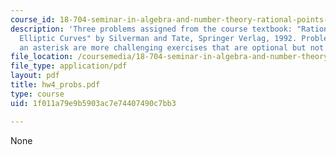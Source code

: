 ```yaml
---
course_id: 18-704-seminar-in-algebra-and-number-theory-rational-points-on-elliptic-curves-fall-2004
description: 'Three problems assigned from the course textbook: "Rational Points on
  Elliptic Curves" by Silverman and Tate, Springer Verlag, 1992. Problems marked with
  an asterisk are more challenging exercises that are optional but not required'
file_location: /coursemedia/18-704-seminar-in-algebra-and-number-theory-rational-points-on-elliptic-curves-fall-2004/1f011a79e9b5903ac7e74407490c7bb3_hw4_probs.pdf
file_type: application/pdf
layout: pdf
title: hw4_probs.pdf
type: course
uid: 1f011a79e9b5903ac7e74407490c7bb3

---
```

None